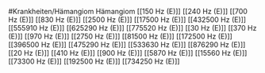 #Krankheiten/Hämangiom
Hämangiom
[[150 Hz (E)]]
[[240 Hz (E)]]
[[700 Hz (E)]]
[[830 Hz (E)]]
[[2500 Hz (E)]]
[[17500 Hz (E)]]
[[432500 Hz (E)]]
[[555910 Hz (E)]]
[[625290 Hz (E)]]
[[775520 Hz (E)]]
[[30 Hz (E)]]
[[370 Hz (E)]]
[[970 Hz (E)]]
[[2750 Hz (E)]]
[[81500 Hz (E)]]
[[172500 Hz (E)]]
[[396500 Hz (E)]]
[[475290 Hz (E)]]
[[533630 Hz (E)]]
[[876290 Hz (E)]]
[[20 Hz (E)]]
[[410 Hz (E)]]
[[900 Hz (E)]]
[[5870 Hz (E)]]
[[15560 Hz (E)]]
[[73300 Hz (E)]]
[[192500 Hz (E)]]
[[734250 Hz (E)]]